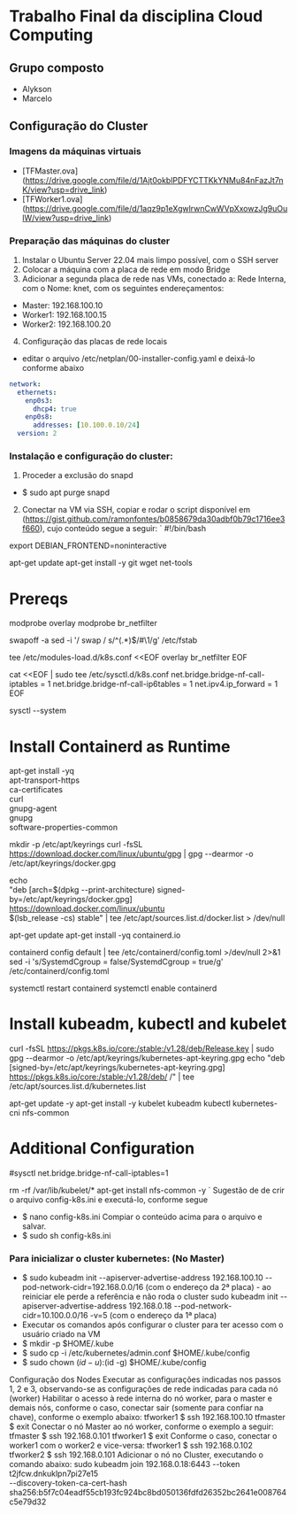 # Trabalho Final da disciplina Cloud Computing


## Grupo composto
* Alykson
* Marcelo

## Configuração do Cluster

### Imagens da máquinas virtuais
   * [TFMaster.ova] (https://drive.google.com/file/d/1Ajt0okblPDFYCTTKkYNMu84nFazJt7nK/view?usp=drive_link)
   * [TFWorker1.ova] (https://drive.google.com/file/d/1aqz9p1eXgwlrwnCwWVpXxowzJg9uOulW/view?usp=drive_link)

### Preparação das máquinas do cluster
1. Instalar o Ubuntu Server 22.04 mais limpo possível, com o SSH server
2. Colocar a máquina com a placa de rede em modo  Bridge
3. Adicionar a segunda placa de rede nas VMs, conectado a: Rede Interna, com o Nome: knet, com os seguintes endereçamentos:
 * Master: 192.168.100.10
 * Worker1: 192.168.100.15
 * Worker2: 192.168.100.20
4. Configuração das placas de rede locais
 * editar o arquivo /etc/netplan/00-installer-config.yaml e deixá-lo conforme abaixo
 
```yaml
network:
  ethernets:
    enp0s3:
      dhcp4: true
    enp0s8:
      addresses: [10.100.0.10/24]
  version: 2
```

### Instalação e configuração do cluster:
1. Proceder a exclusão do snapd
 * $ sudo apt purge snapd
2. Conectar na VM via SSH, copiar e rodar o script disponível em (https://gist.github.com/ramonfontes/b0858679da30adbf0b79c1716ee3f660), cujo conteúdo segue a seguir:
`
#!/bin/bash 

export DEBIAN_FRONTEND=noninteractive

apt-get update
apt-get install -y git wget net-tools

# Prereqs
modprobe overlay
modprobe br_netfilter

swapoff -a
sed -i '/ swap / s/^\(.*\)$/#\1/g' /etc/fstab

tee /etc/modules-load.d/k8s.conf <<EOF
overlay
br_netfilter
EOF

cat <<EOF | sudo tee /etc/sysctl.d/k8s.conf
net.bridge.bridge-nf-call-iptables  = 1
net.bridge.bridge-nf-call-ip6tables = 1
net.ipv4.ip_forward                 = 1
EOF

sysctl --system

# Install Containerd as Runtime
apt-get install -yq \
    apt-transport-https \
    ca-certificates \
    curl \
    gnupg-agent \
    gnupg \
    software-properties-common
    
mkdir -p /etc/apt/keyrings
curl -fsSL https://download.docker.com/linux/ubuntu/gpg | gpg --dearmor -o /etc/apt/keyrings/docker.gpg
   
echo \
  "deb [arch=$(dpkg --print-architecture) signed-by=/etc/apt/keyrings/docker.gpg] https://download.docker.com/linux/ubuntu \
  $(lsb_release -cs) stable" |  tee /etc/apt/sources.list.d/docker.list > /dev/null

apt-get update
apt-get install -yq containerd.io

containerd config default |  tee /etc/containerd/config.toml >/dev/null 2>&1
sed -i 's/SystemdCgroup \= false/SystemdCgroup \= true/g' /etc/containerd/config.toml

systemctl restart containerd
systemctl enable containerd

# Install kubeadm, kubectl and kubelet

curl -fsSL https://pkgs.k8s.io/core:/stable:/v1.28/deb/Release.key | sudo gpg --dearmor -o /etc/apt/keyrings/kubernetes-apt-keyring.gpg
echo "deb [signed-by=/etc/apt/keyrings/kubernetes-apt-keyring.gpg] https://pkgs.k8s.io/core:/stable:/v1.28/deb/ /" | tee /etc/apt/sources.list.d/kubernetes.list

apt-get update -y
apt-get install -y  kubelet kubeadm kubectl kubernetes-cni nfs-common

# Additional Configuration
#sysctl net.bridge.bridge-nf-call-iptables=1

rm -rf /var/lib/kubelet/*
apt-get install nfs-common -y
`
Sugestão de de crir o arquivo config-k8s.ini e executá-lo, conforme segue
 * $ nano config-k8s.ini
 Compiar o conteúdo acima para o arquivo e salvar.
 * $ sudo sh config-k8s.ini

### Para inicializar o cluster kubernetes: (No Master)
 * $ sudo kubeadm init --apiserver-advertise-address 192.168.100.10 --pod-network-cidr=192.168.0.0/16 (com o endereço da 2ª placa) - ao reiniciar ele perde a referência e não roda o cluster
 sudo kubeadm init --apiserver-advertise-address 192.168.0.18 --pod-network-cidr=10.100.0.0/16 -v=5 (com o endereço da 1ª placa)
* Executar os comandos após configurar o cluster para ter acesso com o usuário criado na VM
 * $ mkdir -p $HOME/.kube
 * $ sudo cp -i /etc/kubernetes/admin.conf $HOME/.kube/config
 * $ sudo chown $(id -u):$(id -g) $HOME/.kube/config


Configuração dos Nodes
Executar as configurações indicadas nos passos 1, 2 e 3, observando-se as configurações de rede indicadas para cada nó (worker)
Habilitar o acesso à rede interna do nó worker, para o master e demais nós, conforme o caso, conectar  sair (somente para confiar na chave), conforme o exemplo abaixo:
tfworker1 $ ssh 192.168.100.10
tfmaster $ exit
Conectar o nó Master ao nó worker, conforme o exemplo a seguir:
tfmaster $ ssh 192.168.0.101
tfworker1 $ exit
Conforme o caso, conectar o worker1 com o worker2 e vice-versa:
tfworker1 $ ssh 192.168.0.102
tfworker2 $ ssh 192.168.0.101
Adicionar o nó no Cluster, executando o comando abaixo:
sudo kubeadm join 192.168.0.18:6443 --token t2jfcw.dnkuklpn7pi27e15 \
	--discovery-token-ca-cert-hash sha256:b5f7c04eadf55cb193fc924bc8bd050136fdfd26352bc2641e008764c5e79d32




